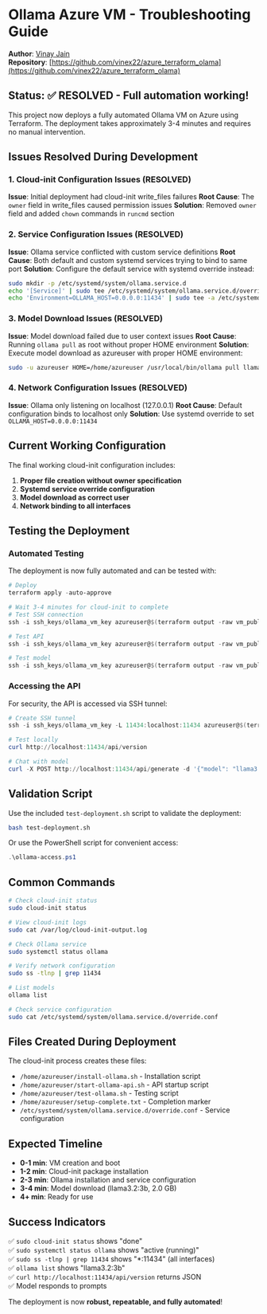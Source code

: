 # Ollama Azure VM - Troubleshooting Guide

**Author**: [Vinay Jain](https://github.com/vinex22)  
**Repository**: [https://github.com/vinex22/azure_terraform_olama](https://github.com/vinex22/azure_terraform_olama)

## Status: ✅ **RESOLVED** - Full automation working!

This project now deploys a fully automated Ollama VM on Azure using Terraform. The deployment takes approximately 3-4 minutes and requires no manual intervention.

## Issues Resolved During Development

### 1. Cloud-init Configuration Issues (RESOLVED)
**Issue**: Initial deployment had cloud-init write_files failures
**Root Cause**: The `owner` field in write_files caused permission issues
**Solution**: Removed `owner` field and added `chown` commands in `runcmd` section

### 2. Service Configuration Issues (RESOLVED)
**Issue**: Ollama service conflicted with custom service definitions
**Root Cause**: Both default and custom systemd services trying to bind to same port
**Solution**: Configure the default service with systemd override instead:
```bash
sudo mkdir -p /etc/systemd/system/ollama.service.d
echo '[Service]' | sudo tee /etc/systemd/system/ollama.service.d/override.conf
echo 'Environment=OLLAMA_HOST=0.0.0.0:11434' | sudo tee -a /etc/systemd/system/ollama.service.d/override.conf
```

### 3. Model Download Issues (RESOLVED)
**Issue**: Model download failed due to user context issues
**Root Cause**: Running `ollama pull` as root without proper HOME environment
**Solution**: Execute model download as azureuser with proper HOME environment:
```bash
sudo -u azureuser HOME=/home/azureuser /usr/local/bin/ollama pull llama3.2:3b
```

### 4. Network Configuration Issues (RESOLVED)
**Issue**: Ollama only listening on localhost (127.0.0.1)
**Root Cause**: Default configuration binds to localhost only
**Solution**: Use systemd override to set `OLLAMA_HOST=0.0.0.0:11434`

## Current Working Configuration

The final working cloud-init configuration includes:

1. **Proper file creation without owner specification**
2. **Systemd service override configuration**
3. **Model download as correct user**
4. **Network binding to all interfaces**

## Testing the Deployment

### Automated Testing
The deployment is now fully automated and can be tested with:

```powershell
# Deploy
terraform apply -auto-approve

# Wait 3-4 minutes for cloud-init to complete
# Test SSH connection
ssh -i ssh_keys/ollama_vm_key azureuser@$(terraform output -raw vm_public_ip)

# Test API
ssh -i ssh_keys/ollama_vm_key azureuser@$(terraform output -raw vm_public_ip) "curl -s http://localhost:11434/api/version"

# Test model
ssh -i ssh_keys/ollama_vm_key azureuser@$(terraform output -raw vm_public_ip) 'curl -s -X POST http://localhost:11434/api/generate -d "{\"model\": \"llama3.2:3b\", \"prompt\": \"Hello\", \"stream\": false}"'
```

### Accessing the API

For security, the API is accessed via SSH tunnel:

```powershell
# Create SSH tunnel
ssh -i ssh_keys/ollama_vm_key -L 11434:localhost:11434 azureuser@$(terraform output -raw vm_public_ip) -N -f

# Test locally
curl http://localhost:11434/api/version

# Chat with model
curl -X POST http://localhost:11434/api/generate -d '{"model": "llama3.2:3b", "prompt": "Hello!", "stream": false}'
```

## Validation Script

Use the included `test-deployment.sh` script to validate the deployment:

```bash
bash test-deployment.sh
```

Or use the PowerShell script for convenient access:

```powershell
.\ollama-access.ps1
```

## Common Commands

```bash
# Check cloud-init status
sudo cloud-init status

# View cloud-init logs
sudo cat /var/log/cloud-init-output.log

# Check Ollama service
sudo systemctl status ollama

# Verify network configuration
sudo ss -tlnp | grep 11434

# List models
ollama list

# Check service configuration
sudo cat /etc/systemd/system/ollama.service.d/override.conf
```

## Files Created During Deployment

The cloud-init process creates these files:
- `/home/azureuser/install-ollama.sh` - Installation script
- `/home/azureuser/start-ollama-api.sh` - API startup script  
- `/home/azureuser/test-ollama.sh` - Testing script
- `/home/azureuser/setup-complete.txt` - Completion marker
- `/etc/systemd/system/ollama.service.d/override.conf` - Service configuration

## Expected Timeline

- **0-1 min**: VM creation and boot
- **1-2 min**: Cloud-init package installation
- **2-3 min**: Ollama installation and service configuration
- **3-4 min**: Model download (llama3.2:3b, 2.0 GB)
- **4+ min**: Ready for use

## Success Indicators

✅ `sudo cloud-init status` shows "done"  
✅ `sudo systemctl status ollama` shows "active (running)"  
✅ `sudo ss -tlnp | grep 11434` shows "*:11434" (all interfaces)  
✅ `ollama list` shows "llama3.2:3b"  
✅ `curl http://localhost:11434/api/version` returns JSON  
✅ Model responds to prompts  

The deployment is now **robust, repeatable, and fully automated**!
